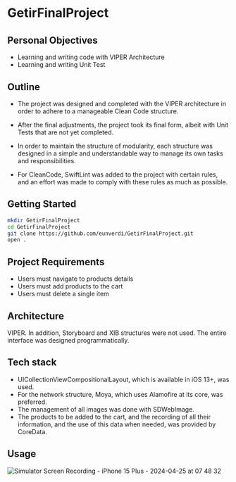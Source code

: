 <h1 
<br>
GetirFinalProject </h1>
<h6 align="left"> 

## Personal Objectives
- Learning and writing code with VIPER Architecture
- Learning and writing Unit Test

## Outline 
- The project was designed and completed with the VIPER architecture in order to adhere to a manageable Clean Code structure.

- After the final adjustments, the project took its final form, albeit with Unit Tests that are not yet completed.

- In order to maintain the structure of modularity, each structure was designed in a simple and understandable way to manage its own tasks and responsibilities.

- For CleanCode, SwiftLint was added to the project with certain rules, and an effort was made to comply with these rules as much as possible.


## Getting Started

```bash
mkdir GetirFinalProject
cd GetirFinalProject
git clone https://github.com/eunverdi/GetirFinalProject.git
open .
```

## Project Requirements
- Users must navigate to products details
- Users must add products to the cart
- Users must delete a single item

## Architecture
VIPER. In addition, Storyboard and XIB structures were not used. The entire interface was designed programmatically.

## Tech stack
- UICollectionViewCompositionalLayout, which is available in iOS 13+, was used. 
- For the network structure, Moya, which uses Alamofire at its core, was preferred. 
- The management of all images was done with SDWebImage. 
- The products to be added to the cart, and the recording of all their information, and the use of this data when needed, was provided by CoreData.

## Usage
![Simulator Screen Recording - iPhone 15 Plus - 2024-04-25 at 07 48 32](https://github.com/eunverdi/GetirFinalProject/assets/89488125/e8cbeec9-3eda-4dfa-9719-46ca8c9bb371)
